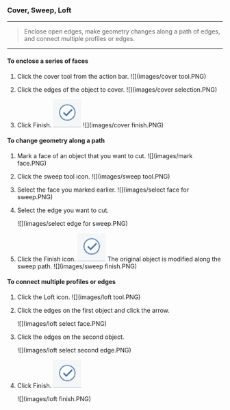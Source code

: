 ### Cover, Sweep, Loft

---

> Enclose open edges, make geometry changes along a path of edges, and connect multiple profiles or edges.

---

#### To enclose a series of faces

1. Click the cover tool from the action bar. 
![](images/cover tool.PNG)

2. Click the edges of the object to cover. 
![](images/cover selection.PNG)

3. Click Finish. ![](images/GUID-E23D787E-5F90-4DE1-B690-03306F0CB4B2-low.png) 
![](images/cover finish.PNG)

#### To change geometry along a path

1. Mark a face of an object that you want to cut. 
    ![](images/mark face.PNG)

2. Click the sweep tool icon.
    ![](images/sweep tool.PNG)

3. Select the face you marked earlier. 
    ![](images/select face for sweep.PNG)

4. Select the edge you want to cut. 
    
    ![](images/select edge for sweep.PNG)

5. Click the Finish icon. ![](images/GUID-E23D787E-5F90-4DE1-B690-03306F0CB4B2-low.png) The original object is modified along the sweep path. 
    ![](images/sweep finish.PNG)
    

#### To connect multiple profiles or edges

1. Click the Loft icon.
![](images/loft tool.PNG)

2. Click the edges on the first object and click the arrow. 
    
    ![](images/loft select face.PNG)
3. Click the edges on the second object. 
    
    ![](images/loft select second edge.PNG)
4. Click Finish. ![](images/GUID-E23D787E-5F90-4DE1-B690-03306F0CB4B2-low.png) 
    
    ![](images/loft finish.PNG)